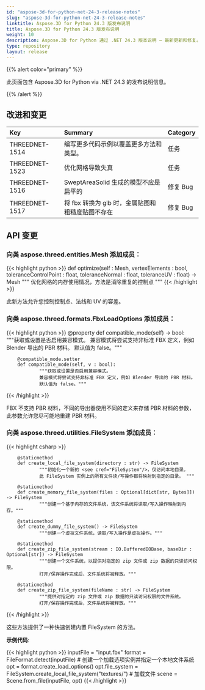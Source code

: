 ```yaml
---
id: "aspose-3d-for-python-net-24-3-release-notes"
slug: "aspose-3d-for-python-net-24-3-release-notes"
linktitle: Aspose.3D for Python 24.3 版发布说明
title: Aspose.3D for Python 24.3 版发布说明
weight: 10
description: Aspose.3D for Python 通过 .NET 24.3 版本说明 – 最新更新和修复。
type: repository
layout: release
---
```


{{% alert color="primary" %}}

此页面包含 Aspose.3D for Python via .NET 24.3 的发布说明信息。

{{% /alert %}}
## **改进和变更**

|**Key**|**Summary**|**Category**|
| :- | :- | :- |
| THREEDNET-1514 | 编写更多代码示例以覆盖更多方法和类型。 | 任务 |
| THREEDNET-1523 | 优化网格导致失真 | 任务 |
| THREEDNET-1516 | SweptAreaSolid 生成的模型不应是扁平的 | 修复 Bug |
| THREEDNET-1517 | 将 fbx 转换为 glb 时，金属贴图和粗糙度贴图不存在 | 修复 Bug |


## API 变更 ##


### 向类 **aspose.threed.entities.Mesh** 添加成员：

{{< highlight python >}}
        def optimize(self : Mesh, vertexElements : bool, toleranceControlPoint : float, toleranceNormal : float, toleranceUV : float) -> Mesh
                """ 优化网格的内存使用情况，方法是消除重复的控制点 """
{{< /highlight >}}

此新方法允许您控制控制点、法线和 UV 的容差。


### 向类 **aspose.threed.formats.FbxLoadOptions** 添加成员：


{{< highlight python >}}
        @property
        def compatible_mode(self) -> bool:
                """获取或设置是否启用兼容模式。
                兼容模式将尝试支持非标准 FBX 定义，例如 Blender 导出的 PBR 材料。
                默认值为 false。"""

        @compatible_mode.setter
        def compatible_mode(self, v : bool):
                """获取或设置是否启用兼容模式。
                兼容模式将尝试支持非标准 FBX 定义，例如 Blender 导出的 PBR 材料。
                默认值为 false。"""

{{< /highlight >}}

FBX 不支持 PBR 材料，不同的导出器使用不同的定义来存储 PBR 材料的参数，此参数允许您尽可能地重建 PBR 材料。

### 向类 **aspose.threed.utilities.FileSystem** 添加成员：

{{< highlight csharp >}}

        @staticmethod
        def create_local_file_system(directory : str) -> FileSystem
                """初始化一个新的 <see cref="FileSystem"/>，仅访问本地目录。
                此 FileSystem 实例上的所有文件读/写操作都将映射到指定的目录。 """

        @staticmethod
        def create_memory_file_system(files : Optional[dict[str, Bytes]]) -> FileSystem
                """创建一个基于内存的文件系统，该文件系统将读取/写入操作映射到内存。"""

        @staticmethod
        def create_dummy_file_system() -> FileSystem
                """创建一个虚拟文件系统，读取/写入操作是虚拟操作。"""

        @staticmethod
        def create_zip_file_system(stream : IO.BufferedIOBase, baseDir : Optional[str]) -> FileSystem
                """创建一个文件系统，以提供对指定的 zip 文件或 zip 数据的只读访问权限。
                打开/保存操作完成后，文件系统将被释放。"""

        @staticmethod
        def create_zip_file_system(fileName : str) -> FileSystem
                """提供对指定的 zip 文件或 zip 数据的只读访问权限的文件系统。
                打开/保存操作完成后，文件系统将被释放。"""

{{< /highlight >}}


这些方法提供了一种快速创建内置 FileSystem 的方法。

**示例代码**:

{{< highlight python >}}
    inputFile = "input.fbx"
    format = FileFormat.detect(inputFile)
    # 创建一个加载选项实例并指定一个本地文件系统
    opt = format.create_load_options()
    opt.file_system = FileSystem.create_local_file_system("textures/")
    # 加载文件
    scene = Scene.from_file(inputFile, opt)
{{< /highlight >}}